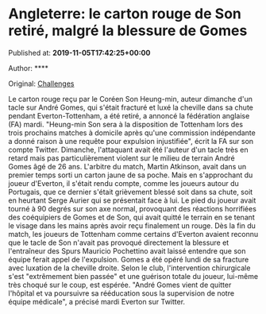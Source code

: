
# Angleterre: le carton rouge de Son retiré, malgré la blessure de Gomes

Published at: **2019-11-05T17:42:25+00:00**

Author: ****

Original: [Challenges](https://www.challenges.fr/sport/angleterre-le-carton-rouge-de-son-retire-malgre-la-blessure-de-gomes_683291)

Le carton rouge reçu par le Coréen Son Heung-min, auteur dimanche d'un tacle sur André Gomes, qui s'était fracturé et luxé la cheville dans sa chute pendant Everton-Tottenham, a été retiré, a annoncé la fédération anglaise (FA) mardi.
"Heung-min Son sera à la disposition de Tottenham lors des trois prochains matches à domicile après qu'une commission indépendante a donné raison à une requête pour expulsion injustifiée", écrit la FA sur son compte Twitter.
Dimanche, l'attaquant avait été l'auteur d'un tacle très en retard mais pas particulièrement violent sur le milieu de terrain André Gomes âgé de 26 ans.
L'arbitre du match, Martin Atkinson, avait dans un premier temps sorti un carton jaune de sa poche.
Mais en s'approchant du joueur d'Everton, il s'était rendu compte, comme les joueurs autour du Portugais, que ce dernier s'était grièvement blessé soit dans sa chute, soit en heurtant Serge Aurier qui se présentait face à lui.
Le pied du joueur avait tourné à 90 degrés sur son axe normal, provoquant des réactions horrifiées des coéquipiers de Gomes et de Son, qui avait quitté le terrain en se tenant le visage dans les mains après avoir reçu finalement un rouge.
Dès la fin du match, les joueurs de Tottenham comme certains d'Everton avaient reconnu que le tacle de Son n'avait pas provoqué directement la blessure et l'entraîneur des Spurs Mauricio Pochettino avait laissé entendre que son équipe ferait appel de l'expulsion.
Gomes a été opéré lundi de sa fracture avec luxation de la cheville droite. Selon le club, l'intervention chirurgicale s'est "extrêmement bien passée" et une guérison totale du joueur, lui-même très choqué sur le coup, est espérée.
"André Gomes vient de quitter l'hôpital et va poursuivre sa rééducation sous la supervision de notre équipe médicale", a précisé mardi Everton sur Twitter.
